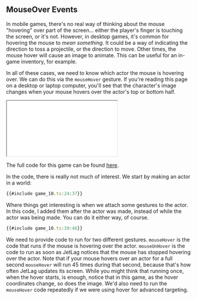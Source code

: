 ## MouseOver Events

In mobile games, there's no real way of thinking about the mouse "hovering" over
part of the screen... either the player's finger is touching the screen, or it's
not.  However, in desktop games, it's common for hovering the mouse to *mean
something*.  It could be a way of indicating the direction to toss a projectile,
or the direction to move.  Other times, the mouse hover will cause an image to
animate.  This can be useful for an in-game inventory, for example.

In all of these cases, we need to know which actor the mouse is hovering over.
We can do this via the `mouseHover` gesture.  If you're reading this page on a
desktop or laptop computer, you'll see that the character's image changes when
your mouse hovers over the actor's top or bottom half.

<iframe src="./game_10.iframe.html"></iframe>

The full code for this game can be found [here](game_10.ts).

In the code, there is really not much of interest.  We start by making an actor
in a world:

```typescript
{{#include game_10.ts:24:37}}
```

Where things get interesting is when we attach some gestures to the actor.  In
this code, I added them after the actor was made, instead of while the actor was
being made.  You can do it either way, of course.

```typescript
{{#include game_10.ts:39:46}}
```

We need to provide code to run for two different gestures.  `mouseHover` is the
code that runs if the mouse is hovering over the actor.  `mouseUnHover` is the
code to run as soon as JetLag notices that the mouse has stopped hovering over
the actor.  Note that if your mouse hovers over an actor for a full second
`mouseHover` will run 45 times during that second, because that's how often
JetLag updates its screen.  While you might think that running once, when the
hover starts, is enough, notice that in this game, as the hover coordinates
change, so does the image.  We'd also need to run the `mouseHover` code
repeatedly if we were using hover for advanced targeting.
